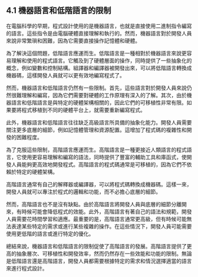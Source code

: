 ## 4.1 機器語言和低階語言的限制

在電腦科學的早期，程式設計使用的是機器語言，也就是直接使用二進制指令編寫的語言。這些指令是由電腦硬體直接理解和執行的。然而，機器語言對於開發人員來說非常繁瑣和困難，因為它需要直接操作記憶體和硬體。

為了解決這個問題，低階語言應運而生。低階語言是一種相對於機器語言來說更容易理解和使用的程式語言。它觸及到了硬體層面的操作，同時提供了一些抽象化的概念，例如變數和控制結構。組譯器和編譯器被開發出來，可以將低階語言轉換成機器碼，這樣開發人員就可以更有效地編寫程式了。

然而，機器語言和低階語言仍然有一些限制。首先，這些語言對於開發人員來說仍然很難理解和編寫，因為它們需要對硬體的工作原理有深入的了解。其次，由於機器語言和低階語言是與特定的硬體架構相關的，因此它們的可移植性非常有限。如果要將程式移植到不同的硬體平台上，就需要重新編寫程式。

此外，機器語言和低階語言往往缺乏高級語言所具備的抽象化能力。開發人員需要關注更多底層的細節，例如記憶體管理和資源配置。這增加了程式碼的複雜性和開發的困難程度。

為了克服這些限制，高階語言應運而生。高階語言是一種更接近人類語言的程式語言，它使用更容易理解和編寫的語法，同時提供了豐富的輔助工具和庫函式，使開發人員能夠更高效地開發程式。高階語言的程式碼通常是可移植的，因為它們不依賴於特定的硬體架構。

高階語言通常有自己的解釋器或編譯器，可以將程式碼轉換成機器碼。這樣一來，開發人員就可以專注於程式的邏輯和功能，而不必擔心底層的細節。

然而，高階語言也不是沒有缺點。由於高階語言將開發人員與底層的細節分離開來，有時候可能會降低程式的效能。此外，高階語言有著自己的語法和規範，開發人員需要花時間學習和適應。最重要的是，高階語言通常更高級，但有時候可能無法表達某些特定的需求或進行某些複雜的操作。在這些情況下，開發人員可能需要使用更低階的語言或進行特定的優化。

總結來說，機器語言和低階語言的限制促使了高階語言的發展。高階語言提供了更高的抽象層次、可移植性和開發效率，然而仍然存在一些效能和功能的限制。無論是低階語言還是高階語言，開發人員都需要根據特定的需求和情況選擇適當的語言來進行程式設計。